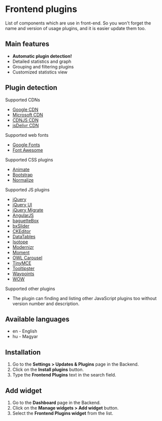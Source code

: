# Frontend plugins
List of components which are use in front-end. So you won't forget the name and version of usage plugins, and it is easier update them too.

## Main features
* __Automatic plugin detection!__
* Detailed statistics and graph
* Grouping and filtering plugins
* Customized statistics view

## Plugin detection
Supported CDNs
* [Google CDN](https://developers.google.com/speed/libraries)
* [Microsoft CDN](https://www.asp.net)
* [CDNJS CDN](https://cdnjs.com)
* [jsDelivr CDN](https://www.jsdelivr.com)

Supported web fonts
* [Google Fonts](https://www.google.com/fonts)
* [Font Awesome](http://fontawesome.io/icons)

Supported CSS plugins
* [Animate](https://daneden.github.io/animate.css)
* [Bootstrap](http://getbootstrap.com)
* [Normalize](https://necolas.github.io/normalize.css)

Supported JS plugins
* [jQuery](http://jquery.com)
* [jQuery UI](http://jqueryui.com)
* [jQuery Migrate](https://github.com/jquery/jquery-migrate)
* [AngularJS](https://angularjs.org)
* [baguetteBox](https://feimosi.github.io/baguetteBox.js)
* [bxSlider](http://bxslider.com)
* [CKEditor](http://ckeditor.com)
* [DataTables](https://datatables.net)
* [Isotope](http://isotope.metafizzy.co)
* [Modernizr](https://modernizr.com)
* [Moment](http://momentjs.com)
* [OWL Carousel](http://www.owlgraphic.com/owlcarousel)
* [TinyMCE](https://www.tinymce.com)
* [Tooltipster](http://iamceege.github.io/tooltipster)
* [Waypoints](http://imakewebthings.com/waypoints)
* [WOW](http://mynameismatthieu.com/WOW)

Supported other plugins
* The plugin can finding and listing other JavaScript plugins too without version number and description.

## Available languages
* en - English
* hu - Magyar

## Installation
1. Go to the __Settings > Updates & Plugins__ page in the Backend.
1. Click on the __Install plugins__ button.
1. Type the __Frontend Plugins__ text in the search field.

## Add widget
1. Go to the __Dashboard__ page in the Backend.
1. Click on the __Manage widgets > Add widget__ button.
1. Select the __Frontend Plugins widget__ from the list.
